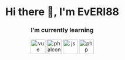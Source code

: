 
<div id="header" align="center">
  <h1> Hi there 👋,  I'm EvERI88</h1>
  <div style="display="flex"">
  <h3>I’m currently learning</h3>
  <img width="40" height="40" src="https://cdn.jsdelivr.net/gh/devicons/devicon@latest/icons/vuejs/vuejs-original.svg" title="vue"/>
  <img width="40" height="40" src="https://cdn.jsdelivr.net/gh/devicons/devicon@latest/icons/phalcon/phalcon-original.svg"  title="phalcon"/>
  <img width="40" height="40" src="https://cdn.jsdelivr.net/gh/devicons/devicon@latest/icons/javascript/javascript-original.svg" title="js"/>
  <img width="40" height="40" src="https://cdn.jsdelivr.net/gh/devicons/devicon@latest/icons/php/php-plain.svg" title="php"/>
  </div>                 
</div>
  
<!--
**EvERI88/EvERI88** is a ✨ _special_ ✨ repository because its `README.md` (this file) appears on your GitHub profile.

Here are some ideas to get you started:

- 🔭 I’m currently working on ...
- 🌱 I’m currently learning ...
- 👯 I’m looking to collaborate on ...
- 🤔 I’m looking for help with ...
- 💬 Ask me about ...
- 📫 How to reach me: ...
- 😄 Pronouns: ...
- ⚡ Fun fact: ...
-->
